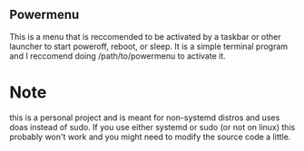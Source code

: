 ## Powermenu
This is a menu that is reccomended to be activated by a taskbar or other launcher to start poweroff, reboot, or sleep. It is a simple terminal program and I reccomend doing <TERMINAL-EMULATOR> /path/to/powermenu to activate it.
# Note
this is a personal project and is meant for non-systemd distros and uses doas instead of sudo. If you use either systemd or sudo (or not on linux) this probably won't work and you might need to modify the source code a little.

